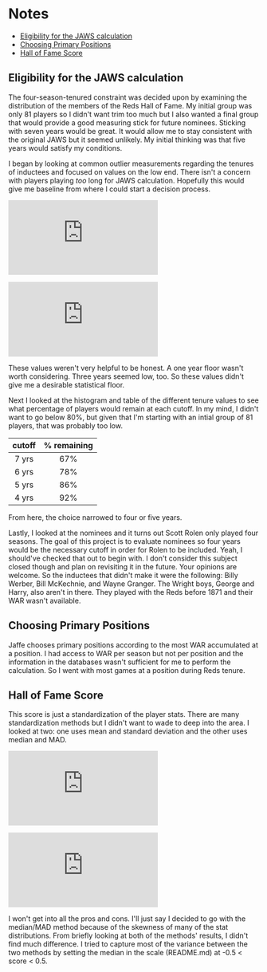 Notes
================

-   [Eligibility for the JAWS calculation](#eligibility-for-the-jaws-calculation)
-   [Choosing Primary Positions](#choosing-primary-positions)
-   [Hall of Fame Score](#hall-of-fame-score)

Eligibility for the JAWS calculation
------------------------------------

The four-season-tenured constraint was decided upon by examining the distribution of the members of the Reds Hall of Fame. My initial group was only 81 players so I didn't want trim too much but I also wanted a final group that would provide a good measuring stick for future nominees. Sticking with seven years would be great. It would allow me to stay consistent with the original JAWS but it seemed unlikely. My initial thinking was that five years would satisfy my conditions.

I began by looking at common outlier measurements regarding the tenures of inductees and focused on values on the low end. There isn't a concern with players playing *too* long for JAWS calculation. Hopefully this would give me baseline from where I could start a decision process.

![\\text{threshold} = \\text{median} - 2\*\\text{MAD} = 3.0696](https://latex.codecogs.com/png.latex?%5Ctext%7Bthreshold%7D%20%3D%20%5Ctext%7Bmedian%7D%20-%202%2A%5Ctext%7BMAD%7D%20%3D%203.0696 "\text{threshold} = \text{median} - 2*\text{MAD} = 3.0696")

![\\text{threshold} = \\text{1st quartile} - 1.5\*\\text{IQR} = 1](https://latex.codecogs.com/png.latex?%5Ctext%7Bthreshold%7D%20%3D%20%5Ctext%7B1st%20quartile%7D%20-%201.5%2A%5Ctext%7BIQR%7D%20%3D%201 "\text{threshold} = \text{1st quartile} - 1.5*\text{IQR} = 1")

These values weren't very helpful to be honest. A one year floor wasn't worth considering. Three years seemed low, too. So these values didn't give me a desirable statistical floor.

Next I looked at the histogram and table of the different tenure values to see what percentage of players would remain at each cutoff. In my mind, I didn't want to go below 80%, but given that I'm starting with an intial group of 81 players, that was probably too low.

| cutoff | % remaining |
|:------:|:-----------:|
|  7 yrs |     67%     |
|  6 yrs |     78%     |
|  5 yrs |     86%     |
|  4 yrs |     92%     |

From here, the choice narrowed to four or five years.

Lastly, I looked at the nominees and it turns out Scott Rolen only played four seasons. The goal of this project is to evaluate nominees so four years would be the necessary cutoff in order for Rolen to be included. Yeah, I should've checked that out to begin with. I don't consider this subject closed though and plan on revisiting it in the future. Your opinions are welcome. So the inductees that didn't make it were the following: Billy Werber, Bill McKechnie, and Wayne Granger. The Wright boys, George and Harry, also aren't in there. They played with the Reds before 1871 and their WAR wasn't available.

Choosing Primary Positions
--------------------------

Jaffe chooses primary positions according to the most WAR accumulated at a position. I had access to WAR per season but not per position and the information in the databases wasn't sufficient for me to perform the calculation. So I went with most games at a position during Reds tenure.

Hall of Fame Score
------------------

This score is just a standardization of the player stats. There are many standardization methods but I didn't want to wade to deep into the area. I looked at two: one uses mean and standard deviation and the other uses median and MAD.

![\\text{score} = \\frac{\\text{player stat value} - \\text{HOF stat median}}{\\text{HOF stat MAD}}](https://latex.codecogs.com/png.latex?%5Ctext%7Bscore%7D%20%3D%20%5Cfrac%7B%5Ctext%7Bplayer%20stat%20value%7D%20-%20%5Ctext%7BHOF%20stat%20median%7D%7D%7B%5Ctext%7BHOF%20stat%20MAD%7D%7D "\text{score} = \frac{\text{player stat value} - \text{HOF stat median}}{\text{HOF stat MAD}}")

![\\text{score} = \\frac{\\text{player stat value} - \\text{HOF stat mean}}{\\text{HOF stat sd}}](https://latex.codecogs.com/png.latex?%5Ctext%7Bscore%7D%20%3D%20%5Cfrac%7B%5Ctext%7Bplayer%20stat%20value%7D%20-%20%5Ctext%7BHOF%20stat%20mean%7D%7D%7B%5Ctext%7BHOF%20stat%20sd%7D%7D "\text{score} = \frac{\text{player stat value} - \text{HOF stat mean}}{\text{HOF stat sd}}")

I won't get into all the pros and cons. I'll just say I decided to go with the median/MAD method because of the skewness of many of the stat distributions. From briefly looking at both of the methods' results, I didn't find much difference. I tried to capture most of the variance between the two methods by setting the median in the scale (README.md) at -0.5 &lt; score &lt; 0.5.
